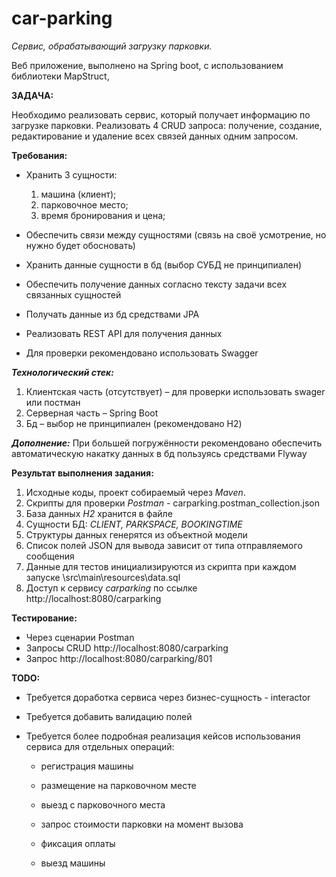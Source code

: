 # car-parking
*Сервис, обрабатывающий загрузку парковки.*

Веб приложение, выполнено на Spring boot, с использованием библиотеки MapStruct,

**ЗАДАЧА:**

Необходимо реализовать сервис, который получает информацию по загрузке парковки. Реализовать 4 CRUD запроса: получение, создание, редактирование и удаление всех связей данных одним запросом.

**Требования:**

* Хранить 3 сущности:

	1) машина (клиент); 
	2) парковочное место; 
	3) время бронирования и цена;
* Обеспечить связи между сущностями (связь на своё усмотрение, но нужно будет обосновать)
* Хранить данные сущности в бд (выбор СУБД не принципиален)
* Обеспечить получение данных согласно тексту задачи всех связанных сущностей
* Получать данные из бд средствами JPA
* Реализовать REST API для получения данных
* Для проверки рекомендовано использовать Swagger

***Технологический стек:***
1) Клиентская часть (отсутствует) – для проверки использовать swager или постман
2) Серверная часть – Spring Boot
3) Бд – выбор не принципиален (рекомендовано H2)

***Дополнение:***
При большей погружённости рекомендовано обеспечить автоматическую накатку данных в бд пользуясь средствами Flyway


**Результат выполнения задания:**
1) Исходные коды, проект собираемый через *Maven*.
2) Скрипты для проверки *Postman* - carparking.postman_collection.json
3) База данных *H2* хранится в файле
4) Сущности БД: *CLIENT, PARKSPACE, BOOKINGTIME*
5) Структуры данных генерятся из объектной модели
6) Список полей JSON для вывода зависит от типа отправляемого сообщения
7) Данные для тестов инициализируются из скрипта при каждом запуске \src\main\resources\data.sql
8) Доступ к сервису *carparking* по ссылке http://localhost:8080/carparking
  
**Тестирование:**
* Через сценарии Postman 
* Запросы CRUD  http://localhost:8080/carparking
* Запрос  http://localhost:8080/carparking/801

**TODO:**

* Требуется доработка сервиса через бизнес-сущность - interactor

* Требуется добавить валидацию полей

* Требуется более подробная реализация кейсов использования сервиса для отдельных операций: 

	- регистрация машины
	
	- размещение на парковочном месте
	
	- выезд с парковочного места
	
	- запрос стоимости парковки на момент вызова
	
	- фиксация оплаты
	
	- выезд машины
